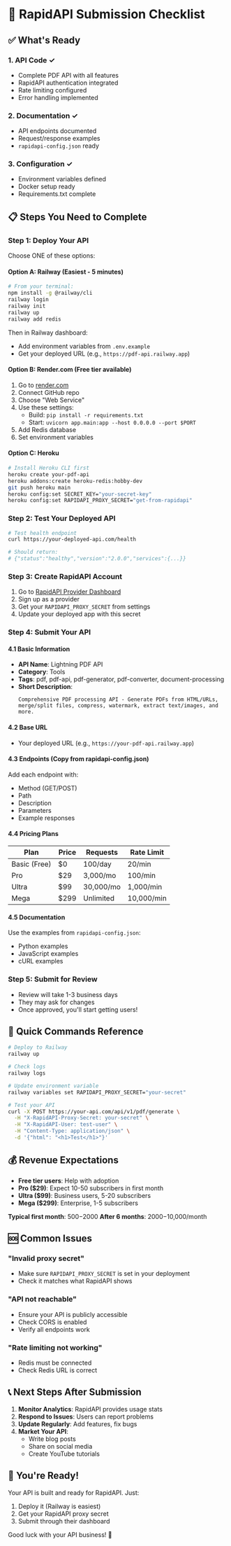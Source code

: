 # 🚀 RapidAPI Submission Checklist

## ✅ What's Ready

### 1. **API Code** ✓
- Complete PDF API with all features
- RapidAPI authentication integrated
- Rate limiting configured
- Error handling implemented

### 2. **Documentation** ✓
- API endpoints documented
- Request/response examples
- `rapidapi-config.json` ready

### 3. **Configuration** ✓
- Environment variables defined
- Docker setup ready
- Requirements.txt complete

## 📋 Steps You Need to Complete

### Step 1: Deploy Your API
Choose ONE of these options:

#### Option A: Railway (Easiest - 5 minutes)
```bash
# From your terminal:
npm install -g @railway/cli
railway login
railway init
railway up
railway add redis
```
Then in Railway dashboard:
- Add environment variables from `.env.example`
- Get your deployed URL (e.g., `https://pdf-api.railway.app`)

#### Option B: Render.com (Free tier available)
1. Go to [render.com](https://render.com)
2. Connect GitHub repo
3. Choose "Web Service"
4. Use these settings:
   - Build: `pip install -r requirements.txt`
   - Start: `uvicorn app.main:app --host 0.0.0.0 --port $PORT`
5. Add Redis database
6. Set environment variables

#### Option C: Heroku
```bash
# Install Heroku CLI first
heroku create your-pdf-api
heroku addons:create heroku-redis:hobby-dev
git push heroku main
heroku config:set SECRET_KEY="your-secret-key"
heroku config:set RAPIDAPI_PROXY_SECRET="get-from-rapidapi"
```

### Step 2: Test Your Deployed API
```bash
# Test health endpoint
curl https://your-deployed-api.com/health

# Should return:
# {"status":"healthy","version":"2.0.0","services":{...}}
```

### Step 3: Create RapidAPI Account
1. Go to [RapidAPI Provider Dashboard](https://rapidapi.com/provider)
2. Sign up as a provider
3. Get your `RAPIDAPI_PROXY_SECRET` from settings
4. Update your deployed app with this secret

### Step 4: Submit Your API

#### 4.1 Basic Information
- **API Name**: Lightning PDF API
- **Category**: Tools
- **Tags**: pdf, pdf-api, pdf-generator, pdf-converter, document-processing
- **Short Description**: 
  ```
  Comprehensive PDF processing API - Generate PDFs from HTML/URLs, 
  merge/split files, compress, watermark, extract text/images, and more.
  ```

#### 4.2 Base URL
- Your deployed URL (e.g., `https://your-pdf-api.railway.app`)

#### 4.3 Endpoints (Copy from rapidapi-config.json)
Add each endpoint with:
- Method (GET/POST)
- Path
- Description
- Parameters
- Example responses

#### 4.4 Pricing Plans
| Plan | Price | Requests | Rate Limit |
|------|-------|----------|------------|
| Basic (Free) | $0 | 100/day | 20/min |
| Pro | $29 | 3,000/mo | 100/min |
| Ultra | $99 | 30,000/mo | 1,000/min |
| Mega | $299 | Unlimited | 10,000/min |

#### 4.5 Documentation
Use the examples from `rapidapi-config.json`:
- Python examples
- JavaScript examples
- cURL examples

### Step 5: Submit for Review
- Review will take 1-3 business days
- They may ask for changes
- Once approved, you'll start getting users!

## 🎯 Quick Commands Reference

```bash
# Deploy to Railway
railway up

# Check logs
railway logs

# Update environment variable
railway variables set RAPIDAPI_PROXY_SECRET="your-secret"

# Test your API
curl -X POST https://your-api.com/api/v1/pdf/generate \
  -H "X-RapidAPI-Proxy-Secret: your-secret" \
  -H "X-RapidAPI-User: test-user" \
  -H "Content-Type: application/json" \
  -d '{"html": "<h1>Test</h1>"}'
```

## 💰 Revenue Expectations

- **Free tier users**: Help with adoption
- **Pro ($29)**: Expect 10-50 subscribers in first month
- **Ultra ($99)**: Business users, 5-20 subscribers
- **Mega ($299)**: Enterprise, 1-5 subscribers

**Typical first month**: $500-$2000
**After 6 months**: $2000-$10,000/month

## 🆘 Common Issues

### "Invalid proxy secret"
- Make sure `RAPIDAPI_PROXY_SECRET` is set in your deployment
- Check it matches what RapidAPI shows

### "API not reachable"
- Ensure your API is publicly accessible
- Check CORS is enabled
- Verify all endpoints work

### "Rate limiting not working"
- Redis must be connected
- Check Redis URL is correct

## 📞 Next Steps After Submission

1. **Monitor Analytics**: RapidAPI provides usage stats
2. **Respond to Issues**: Users can report problems
3. **Update Regularly**: Add features, fix bugs
4. **Market Your API**: 
   - Write blog posts
   - Share on social media
   - Create YouTube tutorials

## 🎉 You're Ready!

Your API is built and ready for RapidAPI. Just:
1. Deploy it (Railway is easiest)
2. Get your RapidAPI proxy secret
3. Submit through their dashboard

Good luck with your API business! 🚀
